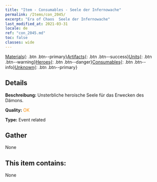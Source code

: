```yaml
---
title: "Item - Consumables - Seele der Infernowache"
permalink: /Items/con_2045/
excerpt: "Era of Chaos  Seele der Infernowache"
last_modified_at: 2021-03-31
locale: de
ref: "con_2045.md"
toc: false
classes: wide
---
```

 [Materials](/de/Items/){: .btn .btn--primary}[Artifacts](/de/Items/Artifacts/){: .btn .btn--success}[Units](/de/Items/Units/){: .btn .btn--warning}[Heroes](/de/Items/Heroes/){: .btn .btn--danger}[Consumables](/de/Items/Consumables/){: .btn .btn--info}[Unknown](/de/Items/Unknown/){: .btn .btn--primary}

## Details
 **Beschreibung:** Unsterbliche heroische Seele für das Erwecken des Dämons.

 **Quality:** <span style="color: #FF8C00">OK</span>

 **Type:** Event related

## Gather

  None

## This item contains:

  None

